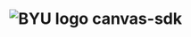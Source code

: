 # ![BYU logo](https://www.hscripts.com/freeimages/logos/university-logos/byu/byu-logo-clipart-128.gif) canvas-sdk

